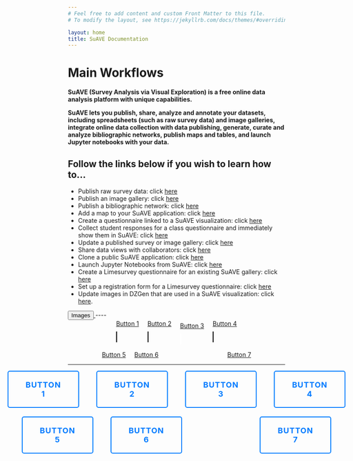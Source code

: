 ```yaml
---
# Feel free to add content and custom Front Matter to this file.
# To modify the layout, see https://jekyllrb.com/docs/themes/#overriding-theme-defaults

layout: home
title: SuAVE Documentation
---
```



# <b>Main Workflows</b>

**SuAVE (Survey Analysis via Visual Exploration) is a free online data analysis platform with unique capabilities.**

**SuAVE lets you publish, share, analyze and annotate your datasets, including spreadsheets (such as raw survey data) and image galleries, integrate online data collection with data publishing, generate, curate and analyze bibliographic networks, publish maps and tables, and launch Jupyter notebooks with your data.**

<h2>Follow the links below if you wish to learn how to...</h2>

- Publish raw survey data: click [here](https://suave-ucsd.github.io/SuAVE-Documentation/Upload_Dataset.html)
- Publish an image gallery: click [here](https://suave-ucsd.github.io/SuAVE-Documentation/Publish_Gallery.html)
- Publish a bibliographic network: click [here](https://suave-ucsd.github.io/SuAVE-Documentation/Bibliographic_Network_Pulbish.html)
- Add a map to your SuAVE application: click [here](https://suave-ucsd.github.io/SuAVE-Documentation/Add_Map_SuAVE.html)
- Create a questionnaire linked to a SuAVE visualization: click [here](https://suave-ucsd.github.io/SuAVE-Documentation/SuAVE_Survey.html)
- Collect student responses for a class questionnaire and immediately show them in SuAVE: click [here](https://suave-ucsd.github.io/SuAVE-Documentation/SuAVE_Class_Survey.html)
- Update a published survey or image gallery: click [here](https://suave-ucsd.github.io/SuAVE-Documentation/Update_Gallery.html)
- Share data views with collaborators: click [here](https://suave-ucsd.github.io/SuAVE-Documentation/Share_Views.html)
- Clone a public SuAVE application: click [here](https://suave-ucsd.github.io/SuAVE-Documentation/Clone_Survey.html)
- Launch Jupyter Notebooks from SuAVE: click [here](https://suave-ucsd.github.io/SuAVE-Documentation/Jupyter_Notebook_SuAVE.html)
- Create a Limesurvey questionnaire for an existing SuAVE gallery: click [here](https://suave-ucsd.github.io/SuAVE-Documentation/Limesurvey_Existing_SuAVE.html)
- Set up a registration form for a Limesurvey questionnaire: click [here](https://suave-ucsd.github.io/SuAVE-Documentation/Registration_Form.html)
- Update images in DZGen that are used in a SuAVE visualization: click [here](https://suave-ucsd.github.io/SuAVE-Documentation/Update_DZGen.html).

<link rel="stylesheet" type="text/css" href="styles.css">

<a href="https://suave-ucsd.github.io/SuAVE-Documentation/Update_DZGen.html">
   <button class="custom-button">Images</button>
</a>
----

<link rel="stylesheet" type="text/css" href="/assets/css/styles.css">

<div class="button-container">
   <div class="custom-button">
      <a href="#">Button 1</a>
      <div class="line"></div>
   </div>
   <div class="custom-button" style="margin-left: 20px;">
      <a href="#">Button 2</a>
      <div class="line"></div>
   </div>
   <div class="custom-button" style="margin-left: 20px;">
      <a href="#">Button 3</a>
      <div class="white-line"></div>
   </div>
   <div class="custom-button" style="margin-left: 20px;">
      <a href="#">Button 4</a>
      <div class="line"></div>
   </div>
</div>
<div class="button-container" style="margin-top: 10px;">
   <div class="custom-button">
      <a href="#">Button 5</a>
   </div>
   <div class="custom-button" style="margin-left: 20px;">
      <a href="#">Button 6</a>
   </div>
   <div class="custom-button" style="margin-left: 160px;">
      <a href="#">Button 7</a>
   </div>
</div>

<style>
   .button-container {
      display: flex;
      justify-content: center;
      align-items: center;
   }
   .button {
      position: relative;
      text-align: center;
      display: flex;
      flex-direction: column;
      align-items: center;
   }
   .line {
      width: 3px;
      height: 25px; /* Adjust the height of the line */
      background-color: black;
      margin-top: 10px; /* Adjust the distance of the line from the button */
   }
   .white-line {
      width: 3px;
      height: 25px; /* Adjust the height of the line */
      background-color: white;
      margin-top: 10px; /* Adjust the distance of the line from the button */
   }

   .button a {
      display: inline-block;
      padding: 10px 20px;
      background-color: #337ab7;
      color: white;
      text-decoration: none;
      border-radius: 5px;
   }
   .button:not(:last-child) {
      margin-right: 20px;
   }
</style>





-----
<link rel="stylesheet" type="text/css" href="styles.css">

<div class="button-container">
   <div class="button">
      <a href="#">Button 1</a>
   </div>
   <div class="line"></div>
   <div class="button" style="margin-left: 20px;">
      <a href="#">Button 2</a>
   </div>
   <div class="line"></div>
   <div class="button" style="margin-left: 20px;">
      <a href="#">Button 3</a>
   </div>
   <div class="line"></div>
   <div class="button" style="margin-left: 20px;">
      <a href="#">Button 4</a>
   </div>
</div>
<div class="button-container" style="margin-top: 20px;">
   <div class="button">
      <a href="#">Button 5</a>
   </div>
   <div class="line"></div>
   <div class="button" style="margin-left: 20px;">
      <a href="#">Button 6</a>
   </div>
   <div class="line"></div>
   <div class="button" style="margin-left: 160px;">
      <a href="#">Button 7</a>
   </div>
</div>

<style>
   .button-container {
      display: flex;
      justify-content: center;
      align-items: center;
   }
   .button {
      position: relative;
      text-align: center;
      display: flex;
      flex-direction: column;
      align-items: center;
      border: 2px solid #007bff;
      border-radius: 5px;
      padding: 10px 20px;
      margin: 0 10px;
   }
   .line {
      width: 2px;
      background-color: black;
      margin: 10px 0;
   }
   .empty-button {
      width: 20px;
      visibility: hidden;
   }
   .button a {
      display: inline-block;
      background-color: transparent;
      color: #007bff;
      text-decoration: none;
      text-align: center;
      cursor: pointer;
      font-size: 18px;
      font-weight: bold;
      text-transform: uppercase;
      letter-spacing: 1px;
      transition: background-color 0.3s, color 0.3s;
   }
   .button a:hover {
      background-color: #007bff;
      color: white;
   }
</style>



